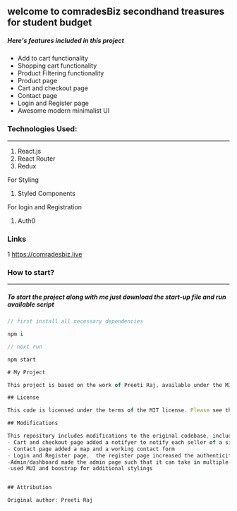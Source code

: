 
## welcome to comradesBiz  secondhand treasures for student budget



##### Here's features included in this project

- Add to cart functionality
- Shopping cart functionality
- Product Filtering functionality
- Product page
- Cart and checkout page
- Contact page
- Login and Register page
- Awesome modern minimalist UI

### Technologies Used:

---

1. React.js
2. React Router
3. Redux

For Styling 

1. Styled Components

For login and Registration

1. Auth0
### Links





1 https://comradesbiz.live

### How to start?

---

##### To start the project along with me just download the start-up file and run available script

```javascript
// first install all necessary dependencies

npm i

// next run

npm start

# My Project

This project is based on the work of Preeti Raj, available under the MIT license.

## License

This code is licensed under the terms of the MIT license. Please see the LICENSE file for more information.

## Modifications

This repository includes modifications to the original codebase, including .
- Cart and checkout page added a notifyer to notify each seller of a single product
- Contact page added a map and a working contact form
- Login and Register page,  the register page increased the authenticity and validation of a new user, buy validating their emails through an email link sent to their reqistered emails
-Admin/dashboard made the admin page such that it can take in multiple sellers and send their product details to a server , then they can mannage their product edit,delete options.So  increased or scaled up the application from a one user(seller) to multiple student sellers.
-used MUI and boostrap for additional stylings


## Attribution

Original author: Preeti Raj

